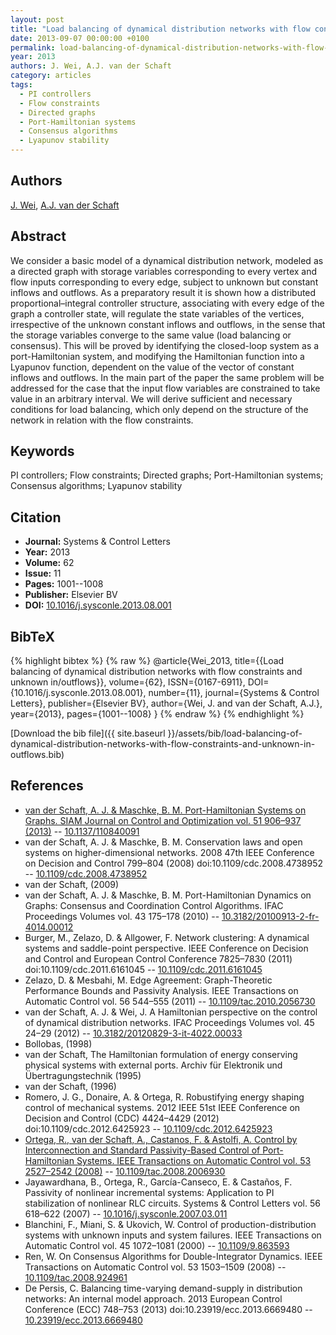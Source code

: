 ```yaml
---
layout: post
title: "Load balancing of dynamical distribution networks with flow constraints and unknown in/outflows"
date: 2013-09-07 00:00:00 +0100
permalink: load-balancing-of-dynamical-distribution-networks-with-flow-constraints-and-unknown-in-outflows
year: 2013
authors: J. Wei, A.J. van der Schaft
category: articles
tags:
  - PI controllers
  - Flow constraints
  - Directed graphs
  - Port-Hamiltonian systems
  - Consensus algorithms
  - Lyapunov stability
---
```

 
## Authors
[J. Wei](authors/jieqiang-wei), [A.J. van der Schaft](authors/arjan-van-der-schaft)
 
## Abstract
We consider a basic model of a dynamical distribution network, modeled as a directed graph with storage variables corresponding to every vertex and flow inputs corresponding to every edge, subject to unknown but constant inflows and outflows. As a preparatory result it is shown how a distributed proportional–integral controller structure, associating with every edge of the graph a controller state, will regulate the state variables of the vertices, irrespective of the unknown constant inflows and outflows, in the sense that the storage variables converge to the same value (load balancing or consensus). This will be proved by identifying the closed-loop system as a port-Hamiltonian system, and modifying the Hamiltonian function into a Lyapunov function, dependent on the value of the vector of constant inflows and outflows. In the main part of the paper the same problem will be addressed for the case that the input flow variables are constrained to take value in an arbitrary interval. We will derive sufficient and necessary conditions for load balancing, which only depend on the structure of the network in relation with the flow constraints.
 
## Keywords
PI controllers; Flow constraints; Directed graphs; Port-Hamiltonian systems; Consensus algorithms; Lyapunov stability
 
## Citation
- **Journal:** Systems &amp; Control Letters
- **Year:** 2013
- **Volume:** 62
- **Issue:** 11
- **Pages:** 1001--1008
- **Publisher:** Elsevier BV
- **DOI:** [10.1016/j.sysconle.2013.08.001](https://doi.org/10.1016/j.sysconle.2013.08.001)
 
## BibTeX
{% highlight bibtex %}
{% raw %}
@article{Wei_2013,
  title={{Load balancing of dynamical distribution networks with flow constraints and unknown in/outflows}},
  volume={62},
  ISSN={0167-6911},
  DOI={10.1016/j.sysconle.2013.08.001},
  number={11},
  journal={Systems &amp; Control Letters},
  publisher={Elsevier BV},
  author={Wei, J. and van der Schaft, A.J.},
  year={2013},
  pages={1001--1008}
}
{% endraw %}
{% endhighlight %}
 
[Download the bib file]({{ site.baseurl }}/assets/bib/load-balancing-of-dynamical-distribution-networks-with-flow-constraints-and-unknown-in-outflows.bib)
 
## References
- [van der Schaft, A. J. & Maschke, B. M. Port-Hamiltonian Systems on Graphs. SIAM Journal on Control and Optimization vol. 51 906–937 (2013)](port-hamiltonian-systems-on-graphs) -- [10.1137/110840091](https://doi.org/10.1137/110840091)
- van der Schaft, A. J. & Maschke, B. M. Conservation laws and open systems on higher-dimensional networks. 2008 47th IEEE Conference on Decision and Control 799–804 (2008) doi:10.1109/cdc.2008.4738952 -- [10.1109/cdc.2008.4738952](https://doi.org/10.1109/cdc.2008.4738952)
- van der Schaft, (2009)
- van der Schaft, A. J. & Maschke, B. M. Port-Hamiltonian Dynamics on Graphs: Consensus and Coordination Control Algorithms. IFAC Proceedings Volumes vol. 43 175–178 (2010) -- [10.3182/20100913-2-fr-4014.00012](https://doi.org/10.3182/20100913-2-fr-4014.00012)
- Burger, M., Zelazo, D. & Allgower, F. Network clustering: A dynamical systems and saddle-point perspective. IEEE Conference on Decision and Control and European Control Conference 7825–7830 (2011) doi:10.1109/cdc.2011.6161045 -- [10.1109/cdc.2011.6161045](https://doi.org/10.1109/cdc.2011.6161045)
- Zelazo, D. & Mesbahi, M. Edge Agreement: Graph-Theoretic Performance Bounds and Passivity Analysis. IEEE Transactions on Automatic Control vol. 56 544–555 (2011) -- [10.1109/tac.2010.2056730](https://doi.org/10.1109/tac.2010.2056730)
- van der Schaft, A. J. & Wei, J. A Hamiltonian perspective on the control of dynamical distribution networks. IFAC Proceedings Volumes vol. 45 24–29 (2012) -- [10.3182/20120829-3-it-4022.00033](https://doi.org/10.3182/20120829-3-it-4022.00033)
- Bollobas, (1998)
- van der Schaft, The Hamiltonian formulation of energy conserving physical systems with external ports. Archiv für Elektronik und Übertragungstechnik (1995)
- van der Schaft, (1996)
- Romero, J. G., Donaire, A. & Ortega, R. Robustifying energy shaping control of mechanical systems. 2012 IEEE 51st IEEE Conference on Decision and Control (CDC) 4424–4429 (2012) doi:10.1109/cdc.2012.6425923 -- [10.1109/cdc.2012.6425923](https://doi.org/10.1109/cdc.2012.6425923)
- [Ortega, R., van der Schaft, A., Castanos, F. & Astolfi, A. Control by Interconnection and Standard Passivity-Based Control of Port-Hamiltonian Systems. IEEE Transactions on Automatic Control vol. 53 2527–2542 (2008)](control-by-interconnection-and-standard-passivity-based-control-of-port-hamiltonian-systems) -- [10.1109/tac.2008.2006930](https://doi.org/10.1109/tac.2008.2006930)
- Jayawardhana, B., Ortega, R., García-Canseco, E. & Castaños, F. Passivity of nonlinear incremental systems: Application to PI stabilization of nonlinear RLC circuits. Systems &amp; Control Letters vol. 56 618–622 (2007) -- [10.1016/j.sysconle.2007.03.011](https://doi.org/10.1016/j.sysconle.2007.03.011)
- Blanchini, F., Miani, S. & Ukovich, W. Control of production-distribution systems with unknown inputs and system failures. IEEE Transactions on Automatic Control vol. 45 1072–1081 (2000) -- [10.1109/9.863593](https://doi.org/10.1109/9.863593)
- Ren, W. On Consensus Algorithms for Double-Integrator Dynamics. IEEE Transactions on Automatic Control vol. 53 1503–1509 (2008) -- [10.1109/tac.2008.924961](https://doi.org/10.1109/tac.2008.924961)
- De Persis, C. Balancing time-varying demand-supply in distribution networks: An internal model approach. 2013 European Control Conference (ECC) 748–753 (2013) doi:10.23919/ecc.2013.6669480 -- [10.23919/ecc.2013.6669480](https://doi.org/10.23919/ecc.2013.6669480)

